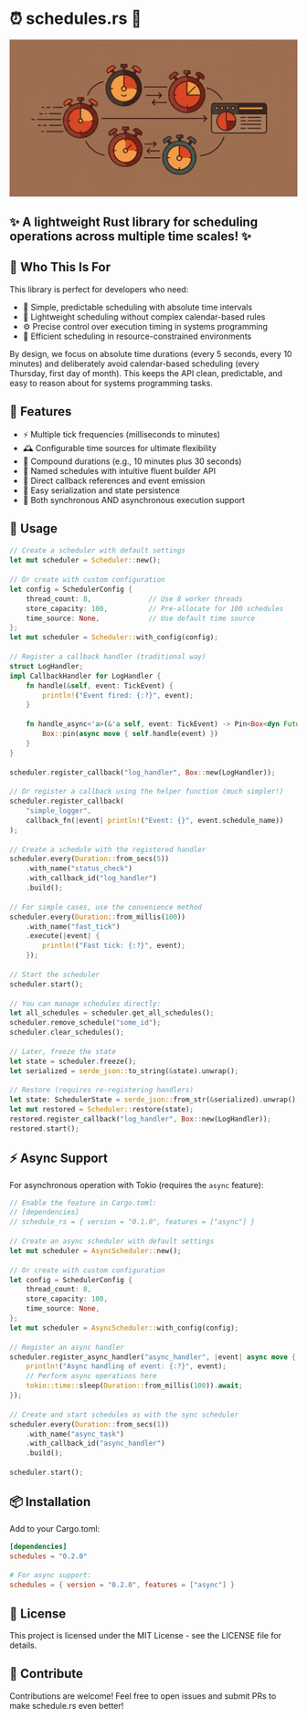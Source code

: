 # ⏰ schedules.rs 🚀

<p align="center">
  <img src="assets/banner.jpg" alt="Schedules.rs Banner" width="800"/>
</p>

## ✨ A lightweight Rust library for scheduling operations across multiple time scales! ✨

## 👥 Who This Is For

This library is perfect for developers who need:
- 🎯 Simple, predictable scheduling with absolute time intervals
- 🧩 Lightweight scheduling without complex calendar-based rules
- ⚙️ Precise control over execution timing in systems programming
- 🔧 Efficient scheduling in resource-constrained environments

By design, we focus on absolute time durations (every 5 seconds, every 10 minutes) and deliberately avoid calendar-based scheduling (every Thursday, first day of month). This keeps the API clean, predictable, and easy to reason about for systems programming tasks.

## 🎯 Features

- ⚡ Multiple tick frequencies (milliseconds to minutes)
- 🕰️ Configurable time sources for ultimate flexibility
- 🔄 Compound durations (e.g., 10 minutes plus 30 seconds)
- 📝 Named schedules with intuitive fluent builder API
- 🔗 Direct callback references and event emission
- 💾 Easy serialization and state persistence
- 🔄 Both synchronous AND asynchronous execution support

## 🚀 Usage

```rust
// Create a scheduler with default settings
let mut scheduler = Scheduler::new();

// Or create with custom configuration
let config = SchedulerConfig {
    thread_count: 8,              // Use 8 worker threads
    store_capacity: 100,          // Pre-allocate for 100 schedules
    time_source: None,            // Use default time source
};
let mut scheduler = Scheduler::with_config(config);

// Register a callback handler (traditional way)
struct LogHandler;
impl CallbackHandler for LogHandler {
    fn handle(&self, event: TickEvent) {
        println!("Event fired: {:?}", event);
    }
    
    fn handle_async<'a>(&'a self, event: TickEvent) -> Pin<Box<dyn Future<Output = ()> + Send + 'a>> {
        Box::pin(async move { self.handle(event) })
    }
}

scheduler.register_callback("log_handler", Box::new(LogHandler));

// Or register a callback using the helper function (much simpler!)
scheduler.register_callback(
    "simple_logger", 
    callback_fn(|event| println!("Event: {}", event.schedule_name))
);

// Create a schedule with the registered handler
scheduler.every(Duration::from_secs(5))
    .with_name("status_check")
    .with_callback_id("log_handler")
    .build();

// For simple cases, use the convenience method
scheduler.every(Duration::from_millis(100))
    .with_name("fast_tick")
    .execute(|event| {
        println!("Fast tick: {:?}", event);
    });

// Start the scheduler
scheduler.start();

// You can manage schedules directly:
let all_schedules = scheduler.get_all_schedules();
scheduler.remove_schedule("some_id");
scheduler.clear_schedules();

// Later, freeze the state
let state = scheduler.freeze();
let serialized = serde_json::to_string(&state).unwrap();

// Restore (requires re-registering handlers)
let state: SchedulerState = serde_json::from_str(&serialized).unwrap();
let mut restored = Scheduler::restore(state);
restored.register_callback("log_handler", Box::new(LogHandler));
restored.start();
```

## ⚡ Async Support

For asynchronous operation with Tokio (requires the `async` feature):

```rust
// Enable the feature in Cargo.toml:
// [dependencies]
// schedule_rs = { version = "0.1.0", features = ["async"] }

// Create an async scheduler with default settings
let mut scheduler = AsyncScheduler::new();

// Or create with custom configuration
let config = SchedulerConfig {
    thread_count: 8,
    store_capacity: 100,
    time_source: None,
};
let mut scheduler = AsyncScheduler::with_config(config);

// Register an async handler
scheduler.register_async_handler("async_handler", |event| async move {
    println!("Async handling of event: {:?}", event);
    // Perform async operations here
    tokio::time::sleep(Duration::from_millis(100)).await;
});

// Create and start schedules as with the sync scheduler
scheduler.every(Duration::from_secs(1))
    .with_name("async_task")
    .with_callback_id("async_handler")
    .build();

scheduler.start();
```

## 📦 Installation

Add to your Cargo.toml:

```toml
[dependencies]
schedules = "0.2.0"

# For async support:
schedules = { version = "0.2.0", features = ["async"] }
```

## 📄 License

This project is licensed under the MIT License - see the LICENSE file for details.

## 🎉 Contribute

Contributions are welcome! Feel free to open issues and submit PRs to make schedule.rs even better!